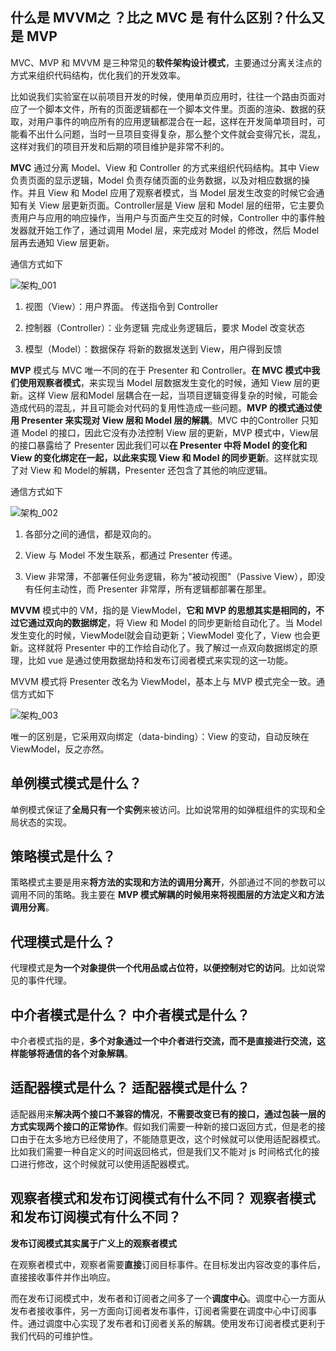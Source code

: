 
## 什么是 MVVM之 ？比之 MVC 是 有什么区别？什么又是 MVP

MVC、MVP 和 MVVM 是三种常见的**软件架构设计模式**，主要通过分离关注点的方式来组织代码结构，优化我们的开发效率。

比如说我们实验室在以前项目开发的时候，使用单页应用时，往往一个路由页面对应了一个脚本文件，所有的页面逻辑都在一个脚本文件里。页面的渲染、数据的获取，对用户事件的响应所有的应用逻辑都混合在一起，这样在开发简单项目时，可能看不出什么问题，当时一旦项目变得复杂，那么整个文件就会变得冗长，混乱，这样对我们的项目开发和后期的项目维护是非常不利的。

**MVC** 通过分离 Model、View 和 Controller 的方式来组织代码结构。其中 View 负责页面的显示逻辑，Model 负责存储页面的业务数据，以及对相应数据的操作。并且 View 和 Model 应用了观察者模式，当 Model 层发生改变的时候它会通知有关 View 层更新页面。Controller层是 View 层和 Model 层的纽带，它主要负责用户与应用的响应操作，当用户与页面产生交互的时候，Controller 中的事件触发器就开始工作了，通过调用 Model 层，来完成对 Model 的修改，然后 Model 层再去通知 View 层更新。

通信方式如下

![架构_001](../../.vuepress/public/mvc.png)

1. 视图（View）：用户界面。 传送指令到 Controller

2. 控制器（Controller）：业务逻辑 完成业务逻辑后，要求 Model 改变状态

3. 模型（Model）：数据保存 将新的数据发送到 View，用户得到反馈


**MVP** 模式与 MVC 唯一不同的在于 Presenter 和 Controller。**在 MVC 模式中我们使用观察者模式**，来实现当 Model 层数据发生变化的时候，通知 View 层的更新。这样 View 层和Model 层耦合在一起，当项目逻辑变得复杂的时候，可能会造成代码的混乱，并且可能会对代码的复用性造成一些问题。**MVP 的模式通过使用 Presenter 来实现对 View 层和 Model 层的解耦**。MVC 中的Controller 只知道 Model 的接口，因此它没有办法控制 View 层的更新，MVP 模式中，View层的接口暴露给了 Presenter 因此我们可以**在 Presenter 中将 Model 的变化和 View 的变化绑定在一起，以此来实现 View 和 Model 的同步更新**。这样就实现了对 View 和 Model的解耦，Presenter 还包含了其他的响应逻辑。

通信方式如下

![架构_002](../../.vuepress/public/mvp.png)

1. 各部分之间的通信，都是双向的。

2. View 与 Model 不发生联系，都通过 Presenter 传递。

3. View 非常薄，不部署任何业务逻辑，称为"被动视图"（Passive View），即没有任何主动性，而 Presenter 非常厚，所有逻辑都部署在那里。


**MVVM** 模式中的 VM，指的是 ViewModel，**它和 MVP 的思想其实是相同的，不过它通过双向的数据绑定**，将 View 和 Model 的同步更新给自动化了。当 Model 发生变化的时候，ViewModel就会自动更新；ViewModel 变化了，View 也会更新。这样就将 Presenter 中的工作给自动化了。我了解过一点双向数据绑定的原理，比如 vue 是通过使用数据劫持和发布订阅者模式来实现的这一功能。

MVVM 模式将 Presenter 改名为 ViewModel，基本上与 MVP 模式完全一致。通信方式如下

![架构_003](../../.vuepress/public/mvvm2.png)

唯一的区别是，它采用双向绑定（data-binding）：View 的变动，自动反映在 ViewModel，反之亦然。



## 单例模式模式是什么？

单例模式保证了**全局只有一个实例**来被访问。比如说常用的如弹框组件的实现和全局状态的实现。

## 策略模式是什么？

策略模式主要是用来**将方法的实现和方法的调用分离开**，外部通过不同的参数可以调用不同的策略。我主要在 **MVP 模式解耦的时候用来将视图层的方法定义和方法调用分离**。

## 代理模式是什么？

代理模式是**为一个对象提供一个代用品或占位符，以便控制对它的访问**。比如说常见的事件代理。

## 中介者模式是什么？ 中介者模式是什么？

中介者模式指的是，**多个对象通过一个中介者进行交流，而不是直接进行交流，这样能够将通信的各个对象解耦**。

## 适配器模式是什么？ 适配器模式是什么？

适配器用来**解决两个接口不兼容的情况**，**不需要改变已有的接口，通过包装一层的方式实现两个接口的正常协作**。假如我们需要一种新的接口返回方式，但是老的接口由于在太多地方已经使用了，不能随意更改，这个时候就可以使用适配器模式。比如我们需要一种自定义的时间返回格式，但是我们又不能对 js 时间格式化的接口进行修改，这个时候就可以使用适配器模式。


## 观察者模式和发布订阅模式有什么不同？ 观察者模式和发布订阅模式有什么不同？

**发布订阅模式其实属于广义上的观察者模式**

在观察者模式中，观察者需要**直接**订阅目标事件。在目标发出内容改变的事件后，直接接收事件并作出响应。

而在发布订阅模式中，发布者和订阅者之间多了一个**调度中心**。调度中心一方面从发布者接收事件，另一方面向订阅者发布事件，订阅者需要在调度中心中订阅事件。通过调度中心实现了发布者和订阅者关系的解耦。使用发布订阅者模式更利于我们代码的可维护性。

